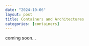 ```yaml
---
date: "2024-10-06"
layout: post
title: Containers and Architectures
categories: [containers]
---
```


coming soon...